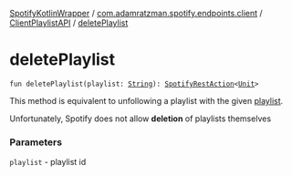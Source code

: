 [SpotifyKotlinWrapper](../../index.md) / [com.adamratzman.spotify.endpoints.client](../index.md) / [ClientPlaylistAPI](index.md) / [deletePlaylist](./delete-playlist.md)

# deletePlaylist

`fun deletePlaylist(playlist: `[`String`](https://kotlinlang.org/api/latest/jvm/stdlib/kotlin/-string/index.html)`): `[`SpotifyRestAction`](../../com.adamratzman.spotify.main/-spotify-rest-action/index.md)`<`[`Unit`](https://kotlinlang.org/api/latest/jvm/stdlib/kotlin/-unit/index.html)`>`

This method is equivalent to unfollowing a playlist with the given [playlist](delete-playlist.md#com.adamratzman.spotify.endpoints.client.ClientPlaylistAPI$deletePlaylist(kotlin.String)/playlist).

Unfortunately, Spotify does not allow **deletion** of playlists themselves

### Parameters

`playlist` - playlist id